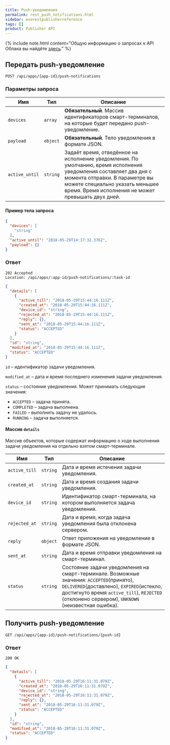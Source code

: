 ```yaml
---
title: Push-уведомления
permalink: rest_push_notifications.html
sidebar: evorestpublisherreference
tags: []
product: Publisher API
---
```


{% include note.html content="Общую информацию о запросах к API Облака вы найдёте [здесь](./rest_overview.html)." %} 

## Передать push-уведомление

    POST /api/apps/{app-id}/push-notifications

### Параметры запроса

Имя  | Тип  | Описание
-----|------|--------------
`devices`| `array` | **Обязательный**. Массив идентификаторов смарт-терминалов, на которые будет передано push-уведомление.
`payload`| `object` | **Обязательный**. Тело уведомления в формате JSON.
`active_until`| `string` | Задаёт время, отведённое на исполнение уведомления. По умолчанию, время исполнения уведомления составляет два дня с момента отправки. В параметре вы можете специально указать меньшее время. Время исполнения не может превышать двух дней.

#### Пример тела запроса

```json
{
  "devices": [
    "string"
  ],
  "active_until": "2018-05-29T14:17:32.376Z",
  "payload": {}
}
```

### Ответ

```
202 Accepted
Location: /api/apps/:app-id/push-notifications/:task-id
```
```json
{
  "details": [
    {
      "active_till": "2018-05-29T15:44:16.111Z",
      "created_at": "2018-05-29T15:44:16.111Z",
      "device_id": "string",
      "rejected_at": "2018-05-29T15:44:16.111Z",
      "reply": {},
      "sent_at": "2018-05-29T15:44:16.111Z",
      "status": "ACCEPTED"
    }
  ],
  "id": "string",
  "modified_at": "2018-05-29T15:44:16.111Z",
  "status": "ACCEPTED"
}
```

`id` – идентификатор задачи уведомления.

`modified_at` – дата и время последнего изменения задачи уведомления.

`status` – состояние уведомления. Может принимать следующие значения:

  * `ACCEPTED` – задача принята.
  * `COMPLETED` – задача выполнена.
  * `FAILED` – выполнить задачу не удалось.
  * `RUNNING` – задача выполняется.

#### Массив `details`

Массив объектов, которые содержат информацию о ходе выполнения задачи уведомления на отдельно взятом смарт-терминале.

Имя  | Тип  | Описание
-----|------|--------------
`active_till`| `string` | Дата и время истечения задачи уведомления.
`created_at`| `string` | Дата и время создания задачи уведомления.
`device_id`| `string` | Идентификатор смарт-терминала, на котором выполняется задача уведомления.
`rejected_at`| `string` | Дата и время, когда задача уведомления была отклонена сервером.
`reply`| `object` | Ответ приложения на уведомление в формате JSON.
`sent_at`| `string` | Дата и время отправки уведомления на смарт-терминал.
`status`| `string` | Состояние задачи уведомления на смарт-терминале. Возможные значения: `ACCEPTED`(принято), `DELIVERED`(доставлено), `EXPIRED`(истекло, достигнуто время `active_till`), `REJECTED` (отклонено сервером), `UNKNOWN` (неизвестная ошибка).

## Получить push-уведомление

    GET /api/apps/{app-id}/push-notifications/{push-id}

### Ответ

```
200 OK
```
```json
{
  "details": [
    {
      "active_till": "2018-05-29T16:11:31.079Z",
      "created_at": "2018-05-29T16:11:31.079Z",
      "device_id": "string",
      "rejected_at": "2018-05-29T16:11:31.079Z",
      "reply": {},
      "sent_at": "2018-05-29T16:11:31.079Z",
      "status": "ACCEPTED"
    }
  ],
  "id": "string",
  "modified_at": "2018-05-29T16:11:31.079Z",
  "status": "ACCEPTED"
}
```
